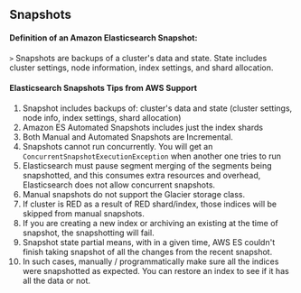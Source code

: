 ## Snapshots



#### Definition of an Amazon Elasticsearch Snapshot:

`>` Snapshots are backups of a cluster's data and state. State includes cluster settings, node information, index settings, and shard allocation. 


#### Elasticsearch Snapshots Tips from AWS Support

1. Snapshot includes backups of: cluster's data and state (cluster settings, node info, index settings, shard allocation)
2. Amazon ES Automated Snapshots includes just the index shards
3. Both Manual and Automated Snapshots are Incremental.
4. Snapshots cannot run concurrently. You will get an `ConcurrentSnapshotExecutionException` when another one tries to run
5. Elasticsearch must pause segment merging of the segments being snapshotted, and this consumes extra resources and overhead, Elasticsearch does not allow concurrent snapshots.
6. Manual snapshots do not support the Glacier storage class.
7. If cluster is RED as a result of RED shard/index, those indices will be skipped from manual snapshots. 
8. If you are creating a new index or archiving an existing at the time of snapshot, the snapshotting will fail. 
9. Snapshot state partial means, with in a given time, AWS ES couldn't finish taking snapshot of all the changes from the recent snapshot. 
10. In such cases, manually / programmatically make sure all the indices were snapshotted as expected. You can restore an index to see if it has all the data or not. 
